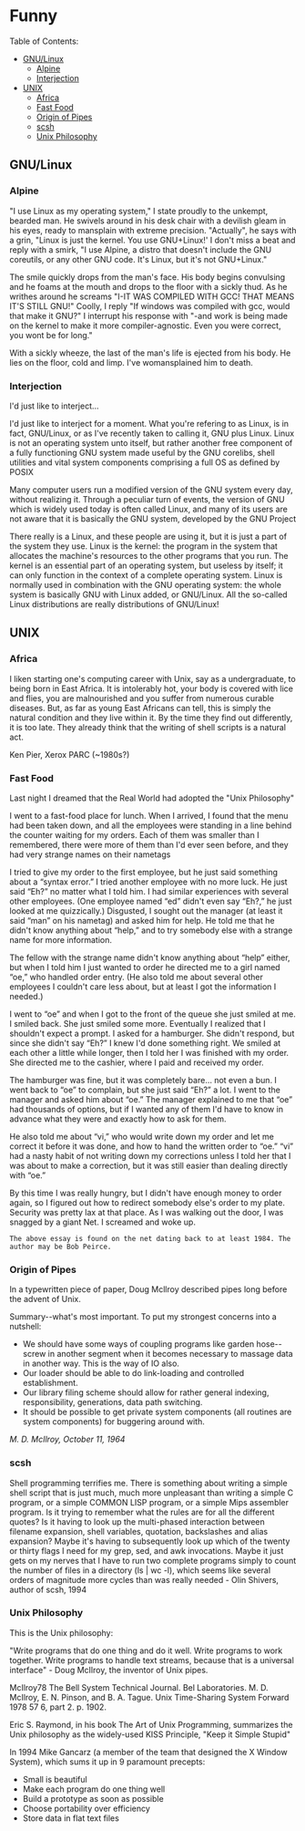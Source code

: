 # Funny

Table of Contents:

- [GNU/Linux](#linux)
	- [Alpine](#alpine)
	- [Interjection](#interjection)
- [UNIX](#unix)
	- [Africa](#africa)
	- [Fast Food](#fast-food)
	- [Origin of Pipes](#pipes)
	- [scsh](#scsh)
	- [Unix Philosophy](#unix-philosophy)

## <a name=linux>GNU/Linux</a>

### <a name=alpine>Alpine</a>

"I use Linux as my operating system," I state proudly to the unkempt, bearded man. He swivels around in his desk chair with a devilish gleam in his eyes, ready to mansplain with extreme precision. "Actually", he says with a grin, "Linux is just the kernel. You use GNU+Linux!' I don't miss a beat and reply with a smirk, "I use Alpine, a distro that doesn't include the GNU coreutils, or any other GNU code. It's Linux, but it's not GNU+Linux."

The smile quickly drops from the man's face. His body begins convulsing and he foams at the mouth and drops to the floor with a sickly thud. As he writhes around he screams "I-IT WAS COMPILED WITH GCC! THAT MEANS IT'S STILL GNU!" Coolly, I reply "If windows was compiled with gcc, would that make it GNU?" I interrupt his response with "-and work is being made on the kernel to make it more compiler-agnostic. Even you were correct, you wont be for long."

With a sickly wheeze, the last of the man's life is ejected from his body. He lies on the floor, cold and limp. I've womansplained him to death.

### <a name=interjection>Interjection</a>

I'd just like to interject...

I'd just like to interject for a moment. What you're refering to as Linux, is in fact, GNU/Linux, or as I've recently taken to calling it, GNU plus Linux. Linux is not an operating system unto itself, but rather another free component of a fully functioning GNU system made useful by the GNU corelibs, shell utilities and vital system components comprising a full OS as defined by POSIX

Many computer users run a modified version of the GNU system every day, without realizing it. Through a peculiar turn of events, the version of GNU which is widely used today is often called Linux, and many of its users are not aware that it is basically the GNU system, developed by the GNU Project

There really is a Linux, and these people are using it, but it is just a part of the system they use. Linux is the kernel: the program in the system that allocates the machine's resources to the other programs that you run. The kernel is an essential part of an operating system, but useless by itself; it can only function in the context of a complete operating system. Linux is normally used in combination with the GNU operating system: the whole system is basically GNU with Linux added, or GNU/Linux. All the so-called Linux distributions are really distributions of GNU/Linux!

## <a name=unix>UNIX</a>

### <a name=africa>Africa</a>

I liken starting one's computing career with Unix, say as a undergraduate, to being born in East Africa. It is intolerably hot, your body is covered with lice and flies, you are malnourished and you suffer from numerous curable diseases. But, as far as young East Africans can tell, this is simply the natural condition and they live within it. By the time they find out differently, it is too late. They already think that the writing of shell scripts is a natural act.

Ken Pier, Xerox PARC (~1980s?)

### <a name=fast-food>Fast Food</a>

Last night I dreamed that the Real World had adopted the "Unix Philosophy"

I went to a fast-food place for lunch. When I arrived, I found that the menu had been taken down, and all the employees were standing in a line behind the counter waiting for my orders. Each of them was smaller than I remembered, there were more of them than I'd ever seen before, and they had very strange names on their nametags

I tried to give my order to the first employee, but he just said something about a “syntax error.” I tried another employee with no more luck. He just said “Eh?” no matter what I told him. I had similar experiences with several other employees. (One employee named “ed” didn't even say “Eh?,” he just looked at me quizzically.) Disgusted, I sought out the manager (at least it said “man” on his nametag) and asked him for help. He told me that he didn't know anything about “help,” and to try somebody else with a strange name for more information.

The fellow with the strange name didn't know anything about “help” either, but when I told him I just wanted to order he directed me to a girl named “oe,” who handled order entry. (He also told me about several other employees I couldn't care less about, but at least I got the information I needed.)

I went to “oe” and when I got to the front of the queue she just smiled at me. I smiled back. She just smiled some more. Eventually I realized that I shouldn't expect a prompt. I asked for a hamburger. She didn't respond, but since she didn't say “Eh?” I knew I'd done something right. We smiled at each other a little while longer, then I told her I was finished with my order. She directed me to the cashier, where I paid and received my order.

The hamburger was fine, but it was completely bare… not even a bun. I went back to “oe” to complain, but she just said “Eh?” a lot. I went to the manager and asked him about “oe.” The manager explained to me that “oe” had thousands of options, but if I wanted any of them I'd have to know in advance what they were and exactly how to ask for them.

He also told me about “vi,” who would write down my order and let me correct it before it was done, and how to hand the written order to “oe.” “vi” had a nasty habit of not writing down my corrections unless I told her that I was about to make a correction, but it was still easier than dealing directly with “oe.”

By this time I was really hungry, but I didn't have enough money to order again, so I figured out how to redirect somebody else's order to my plate. Security was pretty lax at that place. As I was walking out the door, I was snagged by a giant Net. I screamed and woke up.

`The above essay is found on the net dating back to at least 1984. The author may be Bob Peirce.`

### <a name=pipes>Origin of Pipes</a>

In a typewritten piece of paper, Doug Mcllroy described pipes long before the advent of Unix.

Summary--what's most important. To put my strongest concerns into a nutshell:

- We should have some ways of coupling programs like garden hose--screw in another segment when it becomes necessary to massage data in another way. This is the way of IO also.
- Our loader should be able to do link-loading and controlled establishment.
- Our library filing scheme should allow for rather general indexing, responsibility, generations, data path switching.
- It should be possible to get private system components (all routines are system components) for buggering around with.

_M. D. McIlroy, October 11, 1964_

### <a name=scsh>scsh</a>

Shell programming terrifies me. There is something about writing a simple shell script that is just much, much more unpleasant than writing a simple C program, or a simple COMMON LISP program, or a simple Mips assembler program. Is it trying to remember what the rules are for all the different quotes? Is it having to look up the multi-phased interaction between filename expansion, shell variables, quotation, backslashes and alias expansion? Maybe it's having to subsequently look up which of the twenty or thirty flags I need for my grep, sed, and awk invocations. Maybe it just gets on my nerves that I have to run two complete programs simply to count the number of files in a directory (ls | wc -l), which seems like several orders of magnitude more cycles than was really needed - Olin Shivers, author of scsh, 1994

### <a name=unix-philosophy>Unix Philosophy</a>

This is the Unix philosophy: 

"Write programs that do one thing and do it well. Write programs to work together. Write programs to handle text streams, because that is a universal interface" - Doug McIlroy, the inventor of Unix pipes.  

McIlroy78 The Bell System Technical Journal. Bel  Laboratories. M. D. McIlroy, E. N. Pinson, and B. A. Tague. Unix Time-Sharing System Forward 1978 57 6, part 2. p. 1902.

Eric S. Raymond, in his book The Art of Unix Programming, summarizes the Unix philosophy as the widely-used KISS Principle, "Keep it Simple Stupid"

In 1994 Mike Gancarz (a member of the team that designed the X Window System), which sums it up in 9 paramount precepts:

- Small is beautiful
- Make each program do one thing well
- Build a prototype as soon as possible
- Choose portability over efficiency
- Store data in flat text files


